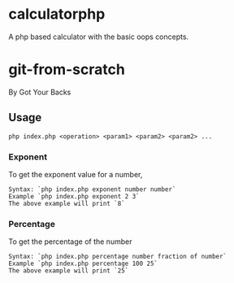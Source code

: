 # calculatorphp
A php based calculator with the basic oops concepts.
# git-from-scratch

By Got Your Backs

## Usage

`php index.php <operation> <param1> <param2> <param2> ...`

### Exponent

To get the exponent value for a number,

```
Syntax: `php index.php exponent number number`
Example `php index.php exponent 2 3`
The above example will print `8`
```

### Percentage

To get the percentage of the number

```
Syntax: `php index.php percentage number fraction of number`
Example `php index.php percentage 100 25`
The above example will print `25`
```
